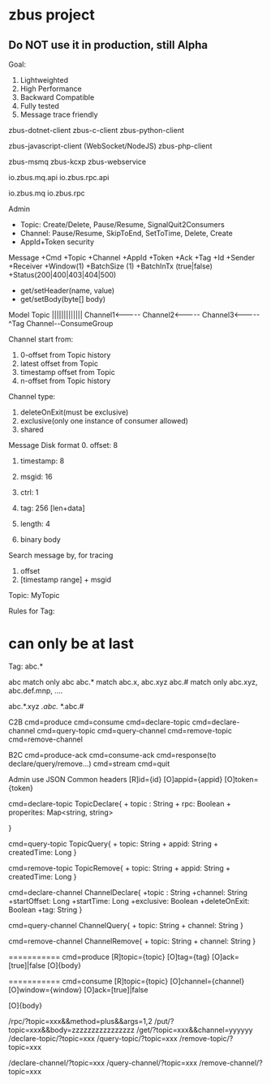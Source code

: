 # zbus project 
## Do NOT use it in production, still Alpha
Goal:
1. Lightweighted
2. High Performance
3. Backward Compatible
4. Fully tested
5. Message trace friendly 

zbus-dotnet-client
zbus-c-client
zbus-python-client

zbus-javascript-client (WebSocket/NodeJS)
zbus-php-client

zbus-msmq
zbus-kcxp
zbus-webservice

io.zbus.mq.api
io.zbus.rpc.api

io.zbus.mq
io.zbus.rpc

Admin
+ Topic: Create/Delete, Pause/Resume, SignalQuit2Consumers
+ Channel: Pause/Resume, SkipToEnd, SetToTime, Delete, Create
+ AppId+Token security

Message
  +Cmd
  +Topic
  +Channel
  +AppId
  +Token
  +Ack
  +Tag
  +Id
  +Sender
  +Receiver
  +Window(1)
  +BatchSize (1)
  +BatchInTx (true|false)
  +Status(200|400|403|404|500)

  - get/setHeader(name, value)
  - get/setBody(byte[] body)

Model
Topic |||||||||||||
  Channel1<-----
  Channel2<-----
  Channel3<-----
       ^Tag
Channel--ConsumeGroup

Channel start from:
1. 0-offset from Topic history
2. latest offset from Topic
3. timestamp offset from Topic
4. n-offset from Topic history

Channel type:
1. deleteOnExit(must be exclusive)
2. exclusive(only one instance of consumer allowed)
3. shared

Message Disk format
0. offset: 8
1. timestamp: 8
2. msgid: 16
3. ctrl: 1
4. tag: 256 [len+data]
5. length: 4

6. binary body

Search message by, for tracing
1. offset
2. [timestamp range] + msgid

Topic: MyTopic

Rules for Tag:
# can only be at last

Tag: abc.*

abc match only abc
abc.* match abc.x, abc.xyz
abc.# match only abc.xyz, abc.def.mnp, ....

abc.*.xyz
*.abc.*
*.abc.#

C2B
cmd=produce
cmd=consume
cmd=declare-topic
cmd=declare-channel
cmd=query-topic
cmd=query-channel
cmd=remove-topic
cmd=remove-channel

B2C
cmd=produce-ack
cmd=consume-ack
cmd=response(to declare/query/remove...)
cmd=stream
cmd=quit

Admin use JSON
Common headers
[R]id={id}
[O]appid={appid}
[O]token={token}

cmd=declare-topic
TopicDeclare{
     + topic : String
     + rpc: Boolean
     + properites: Map<string, string>

}

cmd=query-topic
TopicQuery{
     + topic: String
     + appid: String
     + createdTime: Long
}

cmd=remove-topic
TopicRemove{
     + topic: String
     + appid: String
     + createdTime: Long
}

cmd=declare-channel
ChannelDeclare{
     +topic : String
     +channel: String
     +startOffset: Long
     +startTime: Long
     +exclusive: Boolean
     +deleteOnExit: Boolean
     +tag: String
}

cmd=query-channel
ChannelQuery{
     + topic: String
     + channel: String
}

cmd=remove-channel
ChannelRemove{
     + topic: String
     + channel: String
}

===========
cmd=produce
[R]topic={topic}
[O]tag={tag}
[O]ack=[true]|false
[O]{body}

===========
cmd=consume
[R]topic={topic}
[O]channel={channel}
[O]window={window}
[O]ack=[true]|false

[O]{body}

/rpc/?topic=xxx&&method=plus&&args=1,2
/put/?topic=xxx&&body=zzzzzzzzzzzzzzzz
/get/?topic=xxx&&channel=yyyyyy
/declare-topic/?topic=xxx
/query-topic/?topic=xxx
/remove-topic/?topic=xxx

/declare-channel/?topic=xxx
/query-channel/?topic=xxx
/remove-channel/?topic=xxx